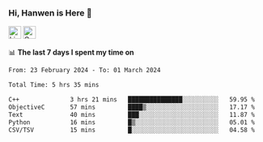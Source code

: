 ### Hi, Hanwen is Here 👋
<p>
	<a href="https://www.linkedin.com/in/liu-hanwen/"><img src="https://img.shields.io/badge/@hanwen-0A66C2?style=flat&logo=LinkedIn&logoColor=white" alt="Linkedin"  height="25px"/></a> 
	<a href="https://scholar.google.com/citations?user=HDF0su0AAAAJ"><img src="https://img.shields.io/badge/scholar-4385FE.svg?&style=plastic&logo=google-scholar&logoColor=white" alt="Google Scholar" height="25px"> </a>
</p>

📊 **The last 7 days I spent my time on** 
<!--START_SECTION:waka-->

```txt
From: 23 February 2024 - To: 01 March 2024

Total Time: 5 hrs 35 mins

C++              3 hrs 21 mins   ███████████████░░░░░░░░░░   59.95 %
ObjectiveC       57 mins         ████▒░░░░░░░░░░░░░░░░░░░░   17.17 %
Text             40 mins         ███░░░░░░░░░░░░░░░░░░░░░░   11.87 %
Python           16 mins         █▒░░░░░░░░░░░░░░░░░░░░░░░   05.01 %
CSV/TSV          15 mins         █░░░░░░░░░░░░░░░░░░░░░░░░   04.58 %
```

<!--END_SECTION:waka-->


<!--
**david990917/david990917** is a ✨ _special_ ✨ repository because its `README.md` (this file) appears on your GitHub profile.

Here are some ideas to get you started:

- 🔭 I’m currently working on ...
- 🌱 I’m currently learning ...
- 👯 I’m looking to collaborate on ...
- 🤔 I’m looking for help with ...
- 💬 Ask me about ...
- 📫 How to reach me: ...
- 😄 Pronouns: ...
- ⚡ Fun fact: ...
-->
